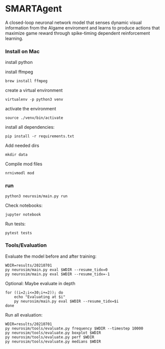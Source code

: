 # SMARTAgent
A closed-loop neuronal network model that senses dynamic visual information from the AIgame enviroment and learns to produce actions that maximize game reward through spike-timing dependent reinforcement learning.

### Install on Mac

install python

install ffmpeg

    brew install ffmpeg

create a virtual environment

    virtualenv -p python3 venv

activate the environment

    source ./venv/bin/activate

install all dependencies:

    pip install -r requirements.txt

Add needed dirs

    mkdir data

Compile mod files

    nrnivmodl mod

### run

    python3 neurosim/main.py run

Check notebooks:

    jupyter notebook

Run tests:

    pytest tests

### Tools/Evaluation

Evaluate the model before and after training:
    
    WDIR=results/20210701
    py neurosim/main.py eval $WDIR --resume_tidx=0
    py neurosim/main.py eval $WDIR --resume_tidx=-1

Optional: Maybe evaluate in depth

    for ((i=2;i<=30;i+=2)); do
        echo "Evaluating at $i"
        py neurosim/main.py eval $WDIR --resume_tidx=$i
    done

Run all evaluation:

    WDIR=results/20210701
    py neurosim/tools/evaluate.py frequency $WDIR --timestep 10000
    py neurosim/tools/evaluate.py boxplot $WDIR
    py neurosim/tools/evaluate.py perf $WDIR
    py neurosim/tools/evaluate.py medians $WDIR
